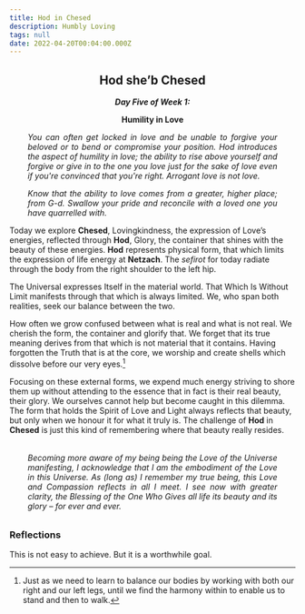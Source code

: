 ```yaml
---
title: Hod in Chesed
description: Humbly Loving
tags: null
date: 2022-04-20T00:04:00.000Z
---
```


<div style="font-weight: bold; text-align:center">
<h2>Hod she’b Chesed</h2>
<i>Day Five of Week 1:</i> 
<p>Humility in Love</p>

</div>
<div style="text-align: justify; margin-left: 2rem; margin-right: 2rem; font-style: italic">
<p>
You can often get locked in love and be unable to forgive your beloved or to bend or compromise your position. Hod introduces the aspect of humility in love; the ability to rise above yourself and forgive or give in to the one you love just for the sake of love even if you're convinced that you're right. Arrogant love is not love.
</p>
<p>
Know that the ability to love comes from a greater, higher place; from G-d. Swallow your pride and reconcile with a loved one you have quarrelled with.
</p>
</div>

Today we explore **Chesed**, Lovingkindness, the expression of Love’s energies, reflected through **Hod**, Glory, the container that shines with the beauty of these energies. **Hod** represents physical form, that which limits the expression of life energy at **Netzach**. The _sefirot_ for today radiate through the body from the right shoulder to the left hip.

The Universal expresses Itself in the material world. That Which Is
Without Limit manifests through that which is always limited. We, who span both realities, seek our balance between the two.

How often we grow confused between what is real and what is not real. We cherish the form, the container and glorify that. We forget that its true meaning derives from that which is not material that it contains. Having forgotten the Truth that is at the core, we worship and create shells which dissolve before our very eyes.[^1]

Focusing on these external forms, we expend much energy striving to shore them up without attending to the essence that in fact is their real beauty, their glory. We ourselves cannot help but become caught in this dilemma. The form that holds the Spirit of Love and Light always reflects that beauty, but only when we honour it for what it truly is. The challenge of **Hod** in **Chesed** is just this kind of remembering where that beauty really resides.

<p style="font-style: italic; margin: 2rem; text-align: justify">
Becoming more aware of my being being the Love of the Universe manifesting, I acknowledge that I am the embodiment of the Love in this Universe. As (long as) I remember my true being, this Love and Compassion reflects in all I meet. I see now with greater clarity, the Blessing of the One Who Gives all life its beauty and its glory – for ever and ever.
</p>

<h3>Reflections</h3>

This is not easy to achieve. But it is a worthwhile goal.

[^1]: Just as we need to learn to balance our bodies by working with both our right and our left legs, until we find the harmony within to enable us to stand and then to walk.
